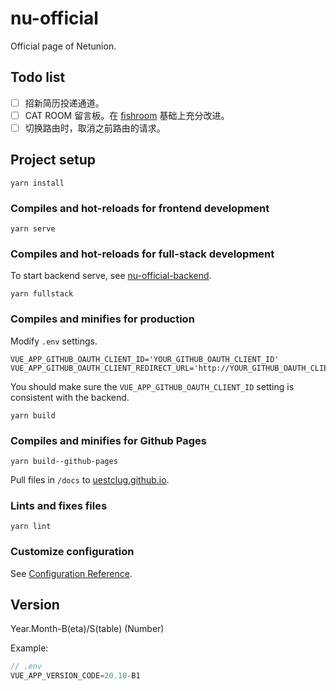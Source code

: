# nu-official

Official page of Netunion.

## Todo list

- [ ] 招新简历投递通道。
- [ ] CAT ROOM 留言板。在 [fishroom](https://fishroom.tuna.moe/log/tuna/today) 基础上充分改进。
- [ ] 切换路由时，取消之前路由的请求。

## Project setup

``` yarn
yarn install
```

### Compiles and hot-reloads for frontend development

``` yarn
yarn serve
```

### Compiles and hot-reloads for full-stack development

To start backend serve, see [nu-official-backend](https://github.com/uestclug/nu-official-backend).

``` yarn
yarn fullstack
```

### Compiles and minifies for production

Modify `.env` settings.

``` .env
VUE_APP_GITHUB_OAUTH_CLIENT_ID='YOUR_GITHUB_OAUTH_CLIENT_ID'
VUE_APP_GITHUB_OAUTH_CLIENT_REDIRECT_URL='http://YOUR_GITHUB_OAUTH_CLIENT_REDIRECT_URL/oauth/redirect'
```

You should make sure the `VUE_APP_GITHUB_OAUTH_CLIENT_ID` setting is consistent with the backend.

``` yarn
yarn build
```

### Compiles and minifies for Github Pages

``` yarn
yarn build--github-pages
```

Pull files in `/docs` to [uestclug.github.io](https://github.com/uestclug/uestclug.github.io).

### Lints and fixes files

``` yarn
yarn lint
```

### Customize configuration

See [Configuration Reference](https://cli.vuejs.org/config/).

## Version

Year.Month-B(eta)/S(table) (Number)

Example:

``` js
// .env
VUE_APP_VERSION_CODE=20.10-B1
```
